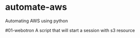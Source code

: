 # automate-aws
Automating AWS using python

#01-webotron
A script that will start a session with s3 resource
